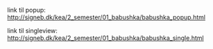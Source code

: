 link til popup:
http://signeb.dk/kea/2_semester/01_babushka/babushka_popup.html

link til singleview:
http://signeb.dk/kea/2_semester/01_babushka/babushka_single.html

